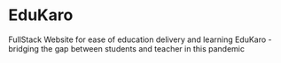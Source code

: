 # EduKaro
FullStack Website for ease of education delivery and learning
EduKaro - bridging the gap between students and teacher in this pandemic
